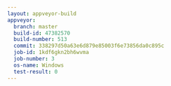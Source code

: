```yaml
---
layout: appveyor-build
appveyor:
  branch: master
  build-id: 47382570
  build-number: 513
  commit: 338297d50a63e6d879e85003f6e73856da0c895c
  job-id: 1kdf6gkn2bh6wvma
  job-number: 3
  os-name: Windows
  test-result: 0
---
```

